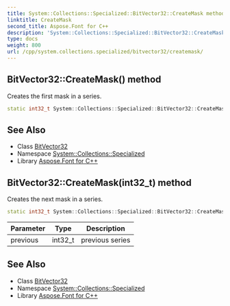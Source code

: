 ```yaml
---
title: System::Collections::Specialized::BitVector32::CreateMask method
linktitle: CreateMask
second_title: Aspose.Font for C++
description: 'System::Collections::Specialized::BitVector32::CreateMask method. Creates the first mask in a series in C++.'
type: docs
weight: 800
url: /cpp/system.collections.specialized/bitvector32/createmask/
---
```

## BitVector32::CreateMask() method


Creates the first mask in a series.

```cpp
static int32_t System::Collections::Specialized::BitVector32::CreateMask()
```

## See Also

* Class [BitVector32](../)
* Namespace [System::Collections::Specialized](../../)
* Library [Aspose.Font for C++](../../../)
## BitVector32::CreateMask(int32_t) method


Creates the next mask in a series.

```cpp
static int32_t System::Collections::Specialized::BitVector32::CreateMask(int32_t previous)
```


| Parameter | Type | Description |
| --- | --- | --- |
| previous | int32_t | previous series |

## See Also

* Class [BitVector32](../)
* Namespace [System::Collections::Specialized](../../)
* Library [Aspose.Font for C++](../../../)
